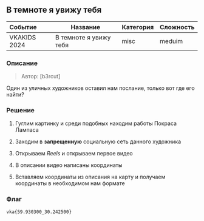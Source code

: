 ## В темноте я увижу тебя

| Событие | Название | Категория | Сложность |
| :------------- | ---------------- | ------------------ | ------------------ |
| VKAKIDS 2024   | В темноте я увижу тебя    | misc               | meduim             |

### Описание

> Автор: [b3rcut]

Один из уличных художников оставил нам послание, только вот где его найти?

### Решение

1. Гуглим картинку и среди подобных находим работы Покраса Лампаса

2. Заходим в **запрещенную** социальную сеть данного художника

3. Открываем *Reels* и открываем первое видео

4. В описании видео написаны координаты

5. Вставляем координаты из описания на карту и получаем координаты в необходимом нам формате

### Флаг

```
vka{59.930300_30.242500}
```
